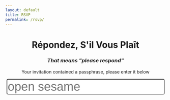 ```yaml
---
layout: default
title: RSVP
permalink: /rsvp/
---
```

<div class="home-page">
  <div class="page-wide-image smiling-like-idiots">
  </div>
  <div class="content wrapper">
    <center>
      <h1>Répondez, S'il Vous Plaît</h1>
      <h3><i>That means "please respond"</i></h3>
      <!-- i looked it up -->
      <p>Your invitation contained a passphrase, please enter it below</p>
      <input style="font-size: 38px; border-radius: 5px;" type="text" name="whyareyoulookingatthis" id="seriouslygoaway" placeholder="open sesame" />
    </center>
  </div>
</div>

<script type="text/javascript" src="{{ "/js/rsvp.js" | prepend: site.baseurl }}"></script>
